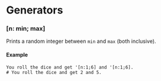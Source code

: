 # Generators


### [n: min; max]

Prints a random integer between `min` and `max` (both inclusive).

#### Example

```rant
You roll the dice and get '[n:1;6] and '[n:1;6].
# You roll the dice and get 2 and 5.
```